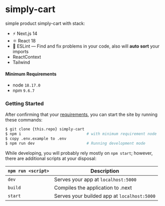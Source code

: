 # simply-cart
simple product simply-cart with stack:
- ⚡️ Next.js 14
- ⚛️ React 18
- 📏 ESLint — Find and fix problems in your code, also will **auto sort** your imports
- ReactContext
- Tailwind

#### Minimum Requirements
* node `18.17.0`
* npm `9.6.7`

### Getting Started

After confirming that your [requirements](#requirements),
you can start the site by running these commands:

```bash
$ git clone {this.repo} simply-cart
$ npm i                             # with minimum requirement node
$ copy .env.example to .env
$ npm run dev                       # Running development mode
```

While developing, you will probably rely mostly on `npm start`; however, there are additional scripts at your disposal:

|`npm run <script>`|Description|
|------------------|-----------|
|`dev` |Serves your app at `localhost:5000`|
|`build`|Compiles the application to .next|
|`start` |Serves your builded app at `localhost:5000`|
